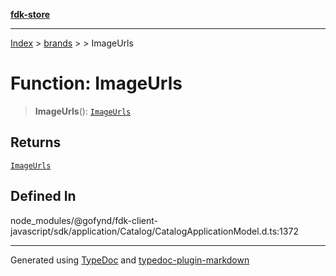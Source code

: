 [**fdk-store**](../../../README.md)
***

[Index](../../../API.md) > [brands](../../README.md) > [<internal>](../README.md) > ImageUrls

# Function: ImageUrls

> **ImageUrls**(): [`ImageUrls`](../type-aliases/type-alias.ImageUrls.md)

## Returns

[`ImageUrls`](../type-aliases/type-alias.ImageUrls.md)

## Defined In

node\_modules/@gofynd/fdk-client-javascript/sdk/application/Catalog/CatalogApplicationModel.d.ts:1372

***
Generated using [TypeDoc](https://typedoc.org/) and [typedoc-plugin-markdown](https://www.npmjs.com/package/typedoc-plugin-markdown)
